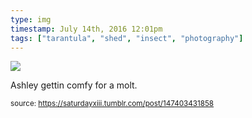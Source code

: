 ```yaml
---
type: img
timestamp: July 14th, 2016 12:01pm
tags: ["tarantula", "shed", "insect", "photography"]
---
```

<img src="https://saturdayxiii.github.io/media/147403431858.jpg"/>

Ashley gettin comfy for a molt.
 
  
<small>source: https://saturdayxiii.tumblr.com/post/147403431858</small>
